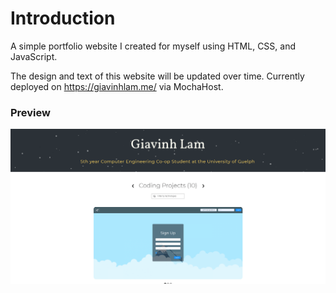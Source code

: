 # Introduction
A simple portfolio website I created for myself using HTML, CSS, and JavaScript.

The design and text of this website will be updated over time. Currently deployed on https://giavinhlam.me/ via MochaHost.

### Preview

![Portfolio Preview](https://github.com/GV79/portfolioweb/blob/master/readme-image.png)